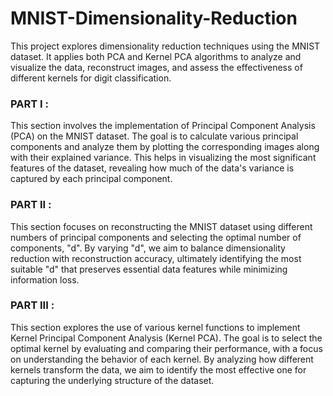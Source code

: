 # MNIST-Dimensionality-Reduction
This project explores dimensionality reduction techniques using the MNIST dataset. It applies both PCA and Kernel PCA algorithms to analyze and visualize the data, reconstruct images, and assess the effectiveness of different kernels for digit classification.


### PART I :  
This section involves the implementation of Principal Component Analysis (PCA) on the MNIST dataset. The goal is to calculate various principal components and analyze them by plotting the corresponding images along with their explained variance. This helps in visualizing the most significant features of the dataset, revealing how much of the data's variance is captured by each principal component.

### PART II :
This section focuses on reconstructing the MNIST dataset using different numbers of principal components and selecting the optimal number of components, "d". By varying "d", we aim to balance dimensionality reduction with reconstruction accuracy, ultimately identifying the most suitable "d" that preserves essential data features while minimizing information loss.

### PART III :
This section explores the use of various kernel functions to implement Kernel Principal Component Analysis (Kernel PCA). The goal is to select the optimal kernel by evaluating and comparing their performance, with a focus on understanding the behavior of each kernel. By analyzing how different kernels transform the data, we aim to identify the most effective one for capturing the underlying structure of the dataset.
